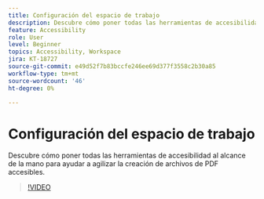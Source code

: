 ```yaml
---
title: Configuración del espacio de trabajo
description: Descubre cómo poner todas las herramientas de accesibilidad al alcance de la mano para ayudar a agilizar la creación de archivos de PDF accesibles
feature: Accessibility
role: User
level: Beginner
topics: Accessibility, Workspace
jira: KT-18727
source-git-commit: e49d52f7b83bccfe246ee69d377f3558c2b30a85
workflow-type: tm+mt
source-wordcount: '46'
ht-degree: 0%

---
```


# Configuración del espacio de trabajo

Descubre cómo poner todas las herramientas de accesibilidad al alcance de la mano para ayudar a agilizar la creación de archivos de PDF accesibles.

>[!VIDEO](https://video.tv.adobe.com/v/3471619?quality=12&learn=on&hidetitle=true&captions=spa)